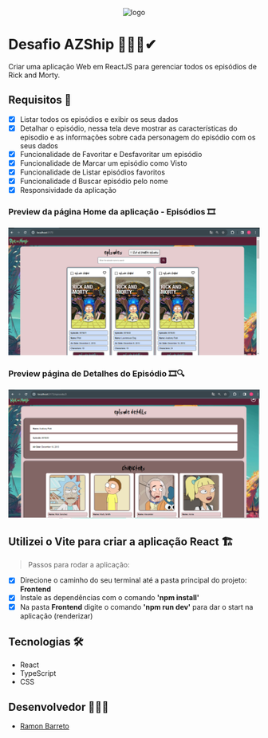 <p align="center">
  <img alt="logo" src="https://upload.wikimedia.org/wikipedia/commons/thumb/b/b1/Rick_and_Morty.svg/280px-Rick_and_Morty.svg.png">
</p>

# Desafio AZShip 👨🏽‍💻✔

<p>Criar uma aplicação Web em ReactJS para gerenciar todos os episódios de Rick
and Morty.</p> 

## Requisitos 📝
- [x] Listar todos os episódios e exibir os seus dados
- [x] Detalhar o episódio, nessa tela deve mostrar as características do episodio e as informações sobre cada personagem do episódio com os seus dados
- [x] Funcionalidade de Favoritar e Desfavoritar um episódio
- [x] Funcionalidade de Marcar um episódio como Visto
- [x] Funcionalidade de Listar episódios favoritos
- [x] Funcionalidade d Buscar episódio pelo nome 
- [x] Responsividade da aplicação

### Preview da página Home da aplicação - Episódios 🎞
<p align="center">
  <img alt="home-preview" src="./Frontend/.github/home-preview.PNG">
</p>

### Preview página de Detalhes do Episódio 🎞🔍
<p align="center">
  <img alt="episode_detail-preview" src="./Frontend/.github/episode_detail-preview.PNG">
</p>

## Utilizei o Vite para criar a aplicação React 🏗
> Passos para rodar a aplicação:
- [x] Direcione o caminho do seu terminal até a pasta principal do projeto: <strong>Frontend</strong>
- [x] Instale as dependências com o comando <strong>'npm install'</strong>
- [x] Na pasta <strong>Frontend</strong> digite o comando <strong>'npm run dev'</strong> para dar o start na aplicação (renderizar)

## Tecnologias 🛠
- React
- TypeScript
- CSS

## Desenvolvedor 👨🏽‍💻

- <a target="_blank" href="https://www.linkedin.com/in/ramon-barreto-medrado/">Ramon Barreto</a>

